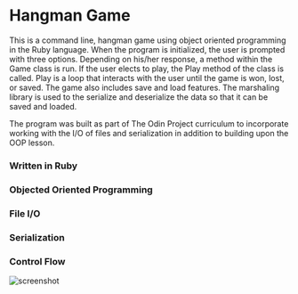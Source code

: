 # Hangman Game 

This is a command line, hangman game using object oriented programming in the Ruby language. When the program is initialized, the user is prompted with three options. Depending on his/her response, a method within the Game class is run. If the user elects to play, the Play method of the class is called. Play is a loop that interacts with the user until the game is won, lost, or saved. The game also includes save and load features. The marshaling library is used to the serialize and deserialize the data so that it can be saved and loaded. 

The program was built as part of The Odin Project curriculum to incorporate working with the I/O of files and serialization in addition to building upon the OOP lesson.

### Written in Ruby 

### Objected Oriented Programming

### File I/O

### Serialization

### Control Flow

![screenshot](https://cloud.githubusercontent.com/assets/23216543/23180147/6a015cbe-f83e-11e6-96bf-3035997e41dd.png)
